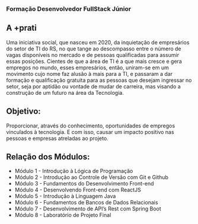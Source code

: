 ### Formação Desenvolvedor FullStack Júnior

## A +prati
Uma iniciativa social, que nasceu em 2020, da inquietação de empresários do setor de TI do RS, no que tange ao descompasso entre o número de vagas disponíveis no mercado e de pessoas qualificadas para assumir essas posições. Cientes de que a área de TI é a que mais cresce e gera empregos no mundo, esses empresários, então, uniram-se em um movimento cujo nome faz alusão à mais para a TI, e passaram a dar formação e qualificação gratuita para as pessoas que desejam ingressar no setor, seja por aptidão ou vontade de mudar de carreira, mas visando a construção de um futuro na área da Tecnologia.

## Objetivo:
Proporcionar, através do conhecimento, oportunidades de empregos vinculados à
tecnologia. E com isso, causar um impacto positivo nas pessoas e empresas atreladas ao
projeto.

## Relação dos Módulos:

+ Módulo 1 - Introdução à Lógica de Programação
+ Módulo 2 - Introdução ao Controle de Versão com Git e Github
+ Módulo 3 - Fundamentos do Desenvolvimento Front-end
+ Módulo 4 - Desenvolvendo Front-end com ReactJS
+ Módulo 5 - Introdução à Linguagem Java
+ Módulo 6 - Fundamentos de Bancos de Dados Relacionais
+ Módulo 7 - Desenvolvimento de API’s Rest com Spring Boot
+ Módulo 8 - Laboratório de Projeto Final
